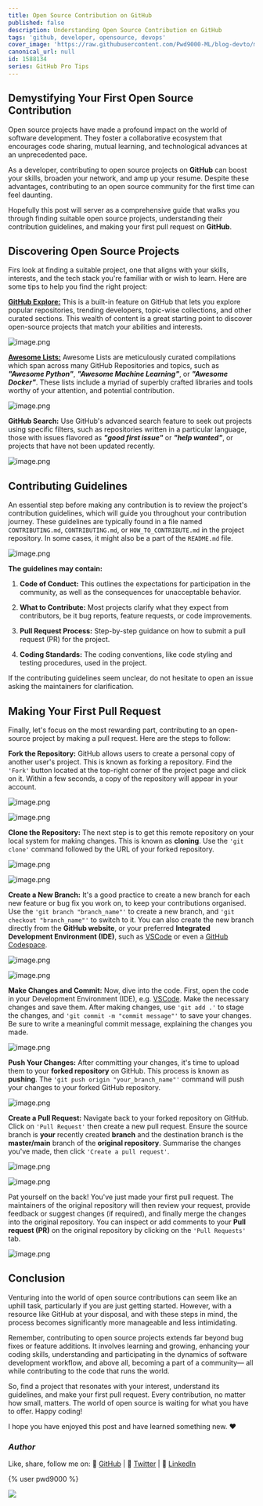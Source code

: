```yaml
---
title: Open Source Contribution on GitHub
published: false
description: Understanding Open Source Contribution on GitHub
tags: 'github, developer, opensource, devops'
cover_image: 'https://raw.githubusercontent.com/Pwd9000-ML/blog-devto/main/posts/2023/GitHub-Opensource-Contribute/assets/main-gh-tips.png'
canonical_url: null
id: 1588134
series: GitHub Pro Tips
---
```


## Demystifying Your First Open Source Contribution

Open source projects have made a profound impact on the world of software development. They foster a collaborative ecosystem that encourages code sharing, mutual learning, and technological advances at an unprecedented pace.

As a developer, contributing to open source projects on **GitHub** can boost your skills, broaden your network, and amp up your resume. Despite these advantages, contributing to an open source community for the first time can feel daunting.

Hopefully this post will server as a comprehensive guide that walks you through finding suitable open source projects, understanding their contribution guidelines, and making your first pull request on **GitHub**.

## Discovering Open Source Projects

Firs look at finding a suitable project, one that aligns with your skills, interests, and the tech stack you're familiar with or wish to learn. Here are some tips to help you find the right project:

**[GitHub Explore:](https://github.com/explore)** This is a built-in feature on GitHub that lets you explore popular repositories, trending developers, topic-wise collections, and other curated sections. This wealth of content is a great starting point to discover open-source projects that match your abilities and interests.

![image.png](https://raw.githubusercontent.com/Pwd9000-ML/blog-devto/main/posts/2023/GitHub-Opensource-Contribute/assets/explore.png)

**[Awesome Lists:](https://github.com/topics/awesome)** Awesome Lists are meticulously curated compilations which span across many GitHub Repositories and topics, such as **_"Awesome Python"_**, **_"Awesome Machine Learning"_**, or **_"Awesome Docker"_**. These lists include a myriad of superbly crafted libraries and tools worthy of your attention, and potential contribution.

![image.png](https://raw.githubusercontent.com/Pwd9000-ML/blog-devto/main/posts/2023/GitHub-Opensource-Contribute/assets/awesome.png)

**GitHub Search:** Use GitHub's advanced search feature to seek out projects using specific filters, such as repositories written in a particular language, those with issues flavored as **_"good first issue"_** or **_"help wanted"_**, or projects that have not been updated recently.

![image.png](https://raw.githubusercontent.com/Pwd9000-ML/blog-devto/main/posts/2023/GitHub-Opensource-Contribute/assets/search.png)

## Contributing Guidelines

An essential step before making any contribution is to review the project's contribution guidelines, which will guide you throughout your contribution journey. These guidelines are typically found in a file named `CONTRIBUTING.md`, `CONTRIBUTING.md`, or `HOW_TO_CONTRIBUTE.md` in the project repository. In some cases, it might also be a part of the `README.md` file.

![image.png](https://raw.githubusercontent.com/Pwd9000-ML/blog-devto/main/posts/2023/GitHub-Opensource-Contribute/assets/cont.png)

**The guidelines may contain:**

1. **Code of Conduct:** This outlines the expectations for participation in the community, as well as the consequences for unacceptable behavior.

2. **What to Contribute:** Most projects clarify what they expect from contributors, be it bug reports, feature requests, or code improvements.

3. **Pull Request Process:** Step-by-step guidance on how to submit a pull request (PR) for the project.

4. **Coding Standards:** The coding conventions, like code styling and testing procedures, used in the project.

If the contributing guidelines seem unclear, do not hesitate to open an issue asking the maintainers for clarification.

## Making Your First Pull Request

Finally, let's focus on the most rewarding part, contributing to an open-source project by making a pull request. Here are the steps to follow:

**Fork the Repository:** GitHub allows users to create a personal copy of another user's project. This is known as forking a repository. Find the `'Fork'` button located at the top-right corner of the project page and click on it. Within a few seconds, a copy of the repository will appear in your account.

![image.png](https://raw.githubusercontent.com/Pwd9000-ML/blog-devto/main/posts/2023/GitHub-Opensource-Contribute/assets/fork.png)

![image.png](https://raw.githubusercontent.com/Pwd9000-ML/blog-devto/main/posts/2023/GitHub-Opensource-Contribute/assets/fork2.png)

**Clone the Repository:** The next step is to get this remote repository on your local system for making changes. This is known as **cloning**. Use the `'git clone'` command followed by the URL of your forked repository.

![image.png](https://raw.githubusercontent.com/Pwd9000-ML/blog-devto/main/posts/2023/GitHub-Opensource-Contribute/assets/clone.png)

![image.png](https://raw.githubusercontent.com/Pwd9000-ML/blog-devto/main/posts/2023/GitHub-Opensource-Contribute/assets/clone2.png)

**Create a New Branch:** It's a good practice to create a new branch for each new feature or bug fix you work on, to keep your contributions organised. Use the `'git branch "branch_name"'` to create a new branch, and `'git checkout "branch_name"'` to switch to it. You can also create the new branch directly from the **GitHub website**, or your preferred **Integrated Development Environment (IDE)**, such as [VSCode](https://code.visualstudio.com) or even a [GitHub Codespace](https://docs.github.com/en/codespaces/overview).

![image.png](https://raw.githubusercontent.com/Pwd9000-ML/blog-devto/main/posts/2023/GitHub-Opensource-Contribute/assets/branch.png)

![image.png](https://raw.githubusercontent.com/Pwd9000-ML/blog-devto/main/posts/2023/GitHub-Opensource-Contribute/assets/branch2.png)

**Make Changes and Commit:** Now, dive into the code. First, open the code in your Development Environment (IDE), e.g. [VSCode](https://code.visualstudio.com). Make the necessary changes and save them. After making changes, use `'git add .'` to stage the changes, and `'git commit -m "commit message"'` to save your changes. Be sure to write a meaningful commit message, explaining the changes you made.

![image.png](https://raw.githubusercontent.com/Pwd9000-ML/blog-devto/main/posts/2023/GitHub-Opensource-Contribute/assets/com.png)

**Push Your Changes:** After committing your changes, it's time to upload them to your **forked repository** on GitHub. This process is known as **pushing**. The `'git push origin "your_branch_name"'` command will push your changes to your forked GitHub repository.

![image.png](https://raw.githubusercontent.com/Pwd9000-ML/blog-devto/main/posts/2023/GitHub-Opensource-Contribute/assets/sync.png)

**Create a Pull Request:** Navigate back to your forked repository on GitHub. Click on `'Pull Request'` then create a new pull request. Ensure the source branch is **your** recently created **branch** and the destination branch is the **master/main** branch of the **original repository**. Summarise the changes you've made, then click `'Create a pull request'`.

![image.png](https://raw.githubusercontent.com/Pwd9000-ML/blog-devto/main/posts/2023/GitHub-Opensource-Contribute/assets/PR.png)

![image.png](https://raw.githubusercontent.com/Pwd9000-ML/blog-devto/main/posts/2023/GitHub-Opensource-Contribute/assets/PR2.png)

Pat yourself on the back! You've just made your first pull request. The maintainers of the original repository will then review your request, provide feedback or suggest changes (if required), and finally merge the changes into the original repository. You can inspect or add comments to your **Pull request (PR)** on the original repository by clicking on the `'Pull Requests'` tab.

![image.png](https://raw.githubusercontent.com/Pwd9000-ML/blog-devto/main/posts/2023/GitHub-Opensource-Contribute/assets/PR3.png)

## Conclusion

Venturing into the world of open source contributions can seem like an uphill task, particularly if you are just getting started. However, with a resource like GitHub at your disposal, and with these steps in mind, the process becomes significantly more manageable and less intimidating.

Remember, contributing to open source projects extends far beyond bug fixes or feature additions. It involves learning and growing, enhancing your coding skills, understanding and participating in the dynamics of software development workflow, and above all, becoming a part of a community— all while contributing to the code that runs the world.

So, find a project that resonates with your interest, understand its guidelines, and make your first pull request. Every contribution, no matter how small, matters. The world of open source is waiting for what you have to offer. Happy coding!

I hope you have enjoyed this post and have learned something new. :heart:

### _Author_

Like, share, follow me on: :octopus: [GitHub](https://github.com/Pwd9000-ML) | :penguin: [Twitter](https://twitter.com/pwd9000) | :space_invader: [LinkedIn](https://www.linkedin.com/in/marcel-l-61b0a96b/)

{% user pwd9000 %}

<a href="https://www.buymeacoffee.com/pwd9000"><img src="https://img.buymeacoffee.com/button-api/?text=Buy me a coffee&emoji=&slug=pwd9000&button_colour=FFDD00&font_colour=000000&font_family=Cookie&outline_colour=000000&coffee_colour=ffffff"></a>
